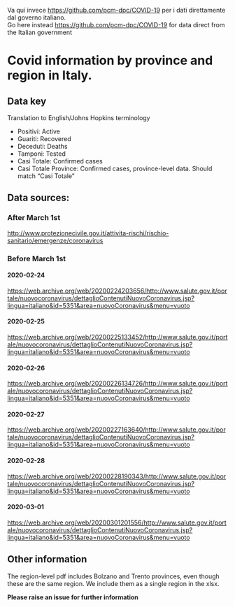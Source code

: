 Va qui invece https://github.com/pcm-dpc/COVID-19 per i dati direttamente dal governo italiano.  
Go here instead https://github.com/pcm-dpc/COVID-19 for data direct from the Italian government

# Covid information by province and region in Italy. 

## Data key

Translation to English/Johns Hopkins terminology

* Positivi: Active
* Guariti: Recovered 
* Deceduti: Deaths
* Tamponi: Tested
* Casi Totale: Confirmed cases
* Casi Totale Province: Confirmed cases, province-level data. Should match “Casi Totale”

## Data sources:

### After March 1st 

http://www.protezionecivile.gov.it/attivita-rischi/rischio-sanitario/emergenze/coronavirus

### Before March 1st

#### 2020-02-24

https://web.archive.org/web/20200224203656/http://www.salute.gov.it/portale/nuovocoronavirus/dettaglioContenutiNuovoCoronavirus.jsp?lingua=italiano&id=5351&area=nuovoCoronavirus&menu=vuoto

#### 2020-02-25

https://web.archive.org/web/20200225133452/http://www.salute.gov.it/portale/nuovocoronavirus/dettaglioContenutiNuovoCoronavirus.jsp?lingua=italiano&id=5351&area=nuovoCoronavirus&menu=vuoto

#### 2020-02-26

https://web.archive.org/web/20200226134726/http://www.salute.gov.it/portale/nuovocoronavirus/dettaglioContenutiNuovoCoronavirus.jsp?lingua=italiano&id=5351&area=nuovoCoronavirus&menu=vuoto

#### 2020-02-27

https://web.archive.org/web/20200227163640/http://www.salute.gov.it/portale/nuovocoronavirus/dettaglioContenutiNuovoCoronavirus.jsp?lingua=italiano&id=5351&area=nuovoCoronavirus&menu=vuoto

#### 2020-02-28

https://web.archive.org/web/20200228190343/http://www.salute.gov.it/portale/nuovocoronavirus/dettaglioContenutiNuovoCoronavirus.jsp?lingua=italiano&id=5351&area=nuovoCoronavirus&menu=vuoto

#### 2020-03-01

https://web.archive.org/web/20200301201556/http://www.salute.gov.it/portale/nuovocoronavirus/dettaglioContenutiNuovoCoronavirus.jsp?lingua=italiano&id=5351&area=nuovoCoronavirus&menu=vuoto

## Other information

The region-level pdf includes Bolzano and Trento provinces, even though these are the same region. We include them as a single region in the xlsx. 

**Please raise an issue for further information**
